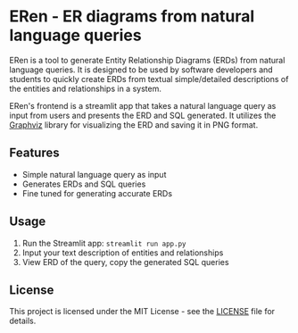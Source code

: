 # ERen - ER diagrams from natural language queries

ERen is a tool to generate Entity Relationship Diagrams (ERDs) from natural language queries. It is designed to be used by software developers and students to quickly create ERDs from textual simple/detailed descriptions of the entities and relationships in a system.

ERen's frontend is a streamlit app that takes a natural language query as input from users and presents the ERD and SQL generated. It utilizes the [Graphviz](https://graphviz.org/) library for visualizing the ERD and saving it in PNG format.

## Features

- Simple natural language query as input
- Generates ERDs and SQL queries
- Fine tuned for generating accurate ERDs

## Usage

1. Run the Streamlit app: `streamlit run app.py`
2. Input your text description of entities and relationships
3. View ERD of the query, copy the generated SQL queries

## License

This project is licensed under the MIT License - see the [LICENSE](LICENSE) file for details.
